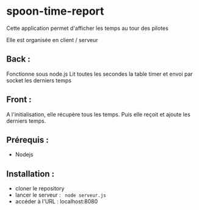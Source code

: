 spoon-time-report
=================

Cette application permet d'afficher les temps au tour des pilotes

Elle est organisée en client / serveur

Back :
------
Fonctionne sous node.js
Lit toutes les secondes la table timer et envoi par socket les derniers temps

Front :
-------
A l'initialisation, elle récupère tous les temps. Puis elle reçoit et ajoute les derniers temps.

Prérequis :
-----------
- Nodejs

Installation :
--------------
- cloner le repository
- lancer le serveur : ``` node serveur.js```
- accéder à l'URL : localhost:8080


